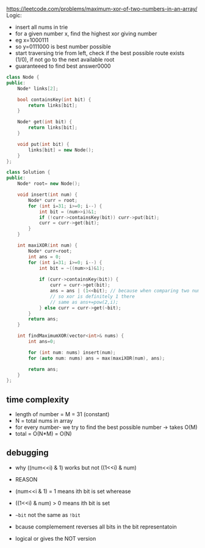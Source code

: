https://leetcode.com/problems/maximum-xor-of-two-numbers-in-an-array/
Logic:
- insert all nums in trie
- for a given number x, find the highest xor giving number
- eg x=1000111
- so y=0111000 is best number possible
- start traversing trie from left, check if the best possible route exists (1/0), if not go to the next available root
- guaranteeed to find best answer0000
```cpp
class Node {
public:
    Node* links[2];

    bool containsKey(int bit) {
        return links[bit];
    }

    Node* get(int bit) {
        return links[bit];
    }

    void put(int bit) {
        links[bit] = new Node();
    }
};

class Solution {
public:
    Node* root= new Node();

    void insert(int num) {
        Node* curr = root;
        for (int i=31; i>=0; i--) {
            int bit = (num>>i)&1;
            if (!curr->containsKey(bit)) curr->put(bit);
            curr = curr->get(bit);
        }
    }

    int maxiXOR(int num) {
        Node* curr=root;
        int ans = 0;
        for (int i=31; i>=0; i--) {
            int bit = ~((num>>i)&1);
            
            if (curr->containsKey(bit)) {
                curr = curr->get(bit);
                ans = ans | (1<<bit); // because when comparing two number one has bit other !bit
                // so xor is definitely 1 there
                // same as ans+=pow(2,i);
            } else curr = curr->get(~bit);
        }
        return ans;
    }

    int findMaximumXOR(vector<int>& nums) {
        int ans=0;

        for (int num: nums) insert(num);
        for (auto num: nums) ans = max(maxiXOR(num), ans);

        return ans;
    }
};
```
## time complexity
- length of number = M = 31 (constant)
- N = total nums in array
- for every number-  we try to find the best possible number -> takes O(M)
- total  = O(N*M) = O(N)
## debugging
- why ((num<<i) & 1) works but not  ((1<<i) & num)
- REASON
- (num<<i & 1) = 1 means ith bit is set wherease
- ((1<<i) & num) > 0 means ith bit is set

- `~bit` not the same as `!bit`
- bcause complemement reverses all bits in the bit representatoin
- logical or gives the NOT version
